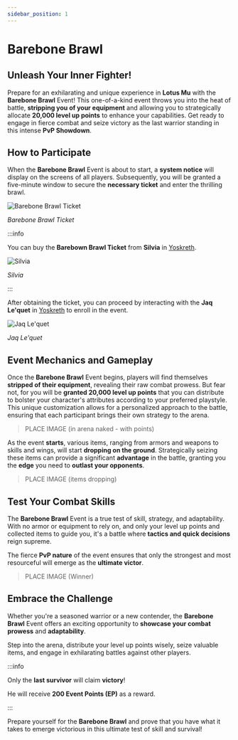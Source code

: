 ```yaml
---
sidebar_position: 1
---
```


# Barebone Brawl

## Unleash Your Inner Fighter!

Prepare for an exhilarating and unique experience in **Lotus Mu** with the **Barebone Brawl** Event! This one-of-a-kind event throws you into the heat of battle, **stripping you of your equipment** and allowing you to strategically allocate **20,000 level up points** to enhance your capabilities. Get ready to engage in fierce combat and seize victory as the last warrior standing in this intense **PvP Showdown**.

## How to Participate

When the **Barebone Brawl** Event is about to start, a **system notice** will display on the screens of all players. Subsequently, you will be granted a five-minute window to secure the **necessary ticket** and enter the thrilling brawl.

![Barebone Brawl Ticket](/img/items/invitations/barebone-brawl-ticket.png)

_Barebone Brawl Ticket_

:::info

You can buy the **Barebown Brawl Ticket** from **Silvia** in [Yoskreth](/maps/yoskreth).

![Silvia](/img/npc/silvia.jpg)

_Silvia_

:::

After obtaining the ticket, you can proceed by interacting with the **Jaq Le'quet** in [Yoskreth](/maps/yoskreth) to enroll in the event.


![Jaq Le'quet](/img/npc/jaq-le-quet.jpg)

_Jaq Le'quet_


## Event Mechanics and Gameplay

Once the **Barebone Brawl** Event begins, players will find themselves **stripped of their equipment**, revealing their raw combat prowess. But fear not, for you will be **granted 20,000 level up points** that you can distribute to bolster your character's attributes according to your preferred playstyle. This unique customization allows for a personalized approach to the battle, ensuring that each participant brings their own strategy to the arena.

> PLACE IMAGE (in arena naked - with points)

As the event **starts**, various items, ranging from armors and weapons to skills and wings, will start **dropping on the ground**. Strategically seizing these items can provide a significant **advantage** in the battle, granting you the **edge** you need to **outlast your opponents**.

> PLACE IMAGE (items dropping)

## Test Your Combat Skills

The **Barebone Brawl** Event is a true test of skill, strategy, and adaptability. With no armor or equipment to rely on, and only your level up points and collected items to guide you, it's a battle where **tactics and quick decisions** reign supreme.

The fierce **PvP nature** of the event ensures that only the strongest and most resourceful will emerge as the **ultimate victor**.

> PLACE IMAGE (Winner)

## Embrace the Challenge

Whether you're a seasoned warrior or a new contender, the **Barebone Brawl** Event offers an exciting opportunity to **showcase your combat prowess** and **adaptability**.

Step into the arena, distribute your level up points wisely, seize valuable items, and engage in exhilarating battles against other players.

:::info

Only the **last survivor** will claim **victory**!

He will receive **200 Event Points (EP)** as a reward.

:::

Prepare yourself for the **Barebone Brawl** and prove that you have what it takes to emerge victorious in this ultimate test of skill and survival!
